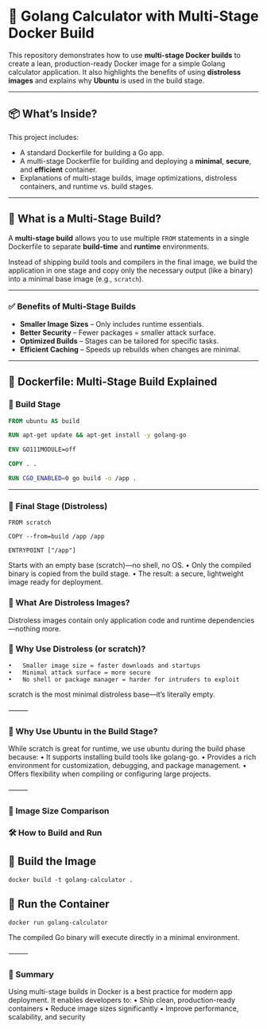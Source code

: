 # 🚀 Golang Calculator with Multi-Stage Docker Build

This repository demonstrates how to use **multi-stage Docker builds** to create a lean, production-ready Docker image for a simple Golang calculator application. It also highlights the benefits of using **distroless images** and explains why **Ubuntu** is used in the build stage.

---

## 📦 What’s Inside?

This project includes:

- A standard Dockerfile for building a Go app.
- A multi-stage Dockerfile for building and deploying a **minimal**, **secure**, and **efficient** container.
- Explanations of multi-stage builds, image optimizations, distroless containers, and runtime vs. build stages.

---

## 🧱 What is a Multi-Stage Build?

A **multi-stage build** allows you to use multiple `FROM` statements in a single Dockerfile to separate **build-time** and **runtime** environments.

Instead of shipping build tools and compilers in the final image, we build the application in one stage and copy only the necessary output (like a binary) into a minimal base image (e.g., `scratch`).

---

### ✅ Benefits of Multi-Stage Builds

- **Smaller Image Sizes** – Only includes runtime essentials.
- **Better Security** – Fewer packages = smaller attack surface.
- **Optimized Builds** – Stages can be tailored for specific tasks.
- **Efficient Caching** – Speeds up rebuilds when changes are minimal.

---

## 🧪 Dockerfile: Multi-Stage Build Explained

### 🔨 Build Stage

```Dockerfile
FROM ubuntu AS build

RUN apt-get update && apt-get install -y golang-go

ENV GO111MODULE=off

COPY . .

RUN CGO_ENABLED=0 go build -o /app .
```

---

### 🧼 Final Stage (Distroless)

```
FROM scratch

COPY --from=build /app /app

ENTRYPOINT ["/app"]
```

	
 Starts with an empty base (scratch)—no shell, no OS.
	•	Only the compiled binary is copied from the build stage.
	•	The result: a secure, lightweight image ready for deployment.


### 🧊 What Are Distroless Images?

Distroless images contain only application code and runtime dependencies—nothing more.

### 🚀 Why Use Distroless (or scratch)?
	•	Smaller image size = faster downloads and startups
	•	Minimal attack surface = more secure
	•	No shell or package manager = harder for intruders to exploit

scratch is the most minimal distroless base—it’s literally empty.

⸻

### 🧰 Why Use Ubuntu in the Build Stage?

While scratch is great for runtime, we use ubuntu during the build phase because:
	•	It supports installing build tools like golang-go.
	•	Provides a rich environment for customization, debugging, and package management.
	•	Offers flexibility when compiling or configuring large projects.

⸻

### 📏 Image Size Comparison



### 🛠 How to Build and Run

## 🔧 Build the Image

```
docker build -t golang-calculator .
```
## 🚀 Run the Container
```
docker run golang-calculator
```


The compiled Go binary will execute directly in a minimal environment.

⸻

### 📘 Summary

Using multi-stage builds in Docker is a best practice for modern app deployment. It enables developers to:
	•	Ship clean, production-ready containers
	•	Reduce image sizes significantly
	•	Improve performance, scalability, and security

